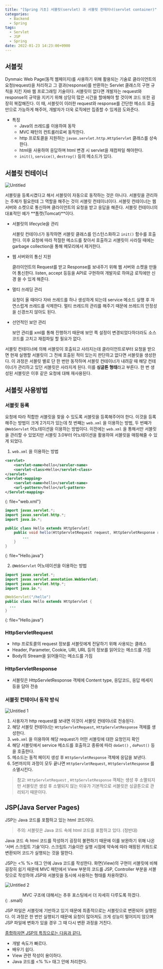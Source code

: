 ```yaml
---
title: "[Spring 기초] 서블릿(servlet) 과 서블릿 컨테이너(servlet container)"
categories:
  - Backend
  - Spring
tags:
  - Servlet
  - JSP
  - Spring
date: 2022-01-23 14:23:00+0900
---
```


## 서블릿

Dynmaic Web Page(동적 웹페이지)를 사용하기 위해 활용되는 기술로 클라이언트의 요청(request)을 처리하고 그 결과(response)를 반환하는 Servlet 클래스의 구현 규칙을 지킨 자바 웹 프로그래밍 기술이다. 서블릿이 없다면 개발자는 request와 response의 규약을 지키기 위해 상당히 많은 시간을 할애해야 할 것이며 코드 또한 굉장히 복잡해진다. 이 때, 서블릿이 이러한 request와 response를 간단한 메소드 호출만으로 가능하게 해주어, 개발자가 더욱 로직에만 집중할 수 있게끔 도와준다. 

- 특징
    - Java의 쓰레드를 이용하여 동작
    - MVC 패턴의 컨트롤러로써 동작한다.
    - http 프로토콜을 지원하는 `javax.servlet.http.HttpServlet` 클래스를 상속한다.
    - html을 사용하여 응답하며 html 변경 시 servlet을 재컴파일 해야한다.
    - `init()`, `service()`, `destroy()` 등의 메소드가 있다.

## 서블릿 컨테이너

![Untitled](https://user-images.githubusercontent.com/80937237/150666133-2400e716-046c-4767-ad5e-8f12864a09e8.png)

서블릿을 등록시켰다고 해서 서블릿이 자동으로 동작하는 것은 아니다. 서블릿을 관리하는 주체가 필요한데 그 역할을 해주는 것이 서블릿 컨테이너이다. 서블릿 컨테이너는 웹 서버와 소켓으로 통신하며 클라이언트의 요청을 받고 응답을 해준다. 서블릿 컨테이너의 대표적인 예가 **톰캣(Tomcat)**이다.

- 서블릿의 lifecycle을 관리
    
    서블릿 컨테이너가 동작하면 서블릿 클래스를 인스턴스화하고 `init()` 함수를 호출한다. 이후 요청에 따라 적절한 메소드를 찾아서 호출하고 서블릿이 사라질 때에는 garbage collection을 통해 메모리에서 제거한다.
    
- 웹 서버와의 통신 지원
    
    클라이언트의 Request를 받고 Response를 보내주기 위해 웹 서버와 소켓을 만들어 통신한다. listen, accept 등등을 API로 구현하여 개발자로 하여금 로직에만 신경 쓸 수 있게 해준다.
    
- 멀티 쓰레딩 관리
    
    요청이 올 때마다 자바 쓰레드를 하나 생성하게 되는데 service 메소드 실행 후 자연스럽게 쓰레드를 삭제한다. 멀티 쓰레드의 관리를 해주기 때문에 쓰레드의 안정성을 신경쓰지 않아도 된다.
    
- 선언적인 보안 관리
    
    보안 관리를 xml를 통해 진행하기 때문에 보안 쪽 설정이 변경되었다하더라도 소스코드를 고치고 재컴파일 할 필요가 없다.
    

서블릿 컨테이너에 의해 서블릿이 호출되고 사라지는데 클라이언트로부터 요청을 받으면 현재 실행할 서블릿이 그 전에 호출된 적이 있는지 판단하고 없다면 서블릿을 생성한다. 이 과정은 서블릿 별로 단 한 번만 동작하며 서블릿 컨테이너가 내려갈 때 해당 컨테이너가 관리하고 있던 서블릿은 사라지게 된다. 이를 **싱글톤 형태**라고 부른다. 한 번 생성된 서블릿은 이후 같은 요청에 대해 재사용된다.

## 서블릿 사용방법

### 서블릿 등록

요청에 따라 적합한 서블릿을 찾을 수 있도록 서블릿을 등록해주어야 한다. 이것을 등록해주는 방법이 크게 2가지가 있는데 첫 번째는 `web.xml` 을 이용하는 방법, 두 번째가 `@WebServlet` 어노테이션을 이용하는 방법이다. 이전에는 `web.xml` 을 통해서만 서블릿을 관리할 수 있었지만 서블릿 3.0부터 어노테이션을 활용하여 서블릿을 매핑해줄 수 있게 되었다.

1. `web.xml` 을 이용하는 방법

```xml
<servlet>
	<servlet-name>hello</servler-name>
    <servlet-class>Hello</servlet-class>
</servlet>
<Servlet-mapping>
	<servlet-name>hello</servlet-name>
    <url-pattern>/hello</url-pattern>
</Servlet-mapping>
```
{: file="web.xml"}

```java
import javax.servlet.*;
import javax.servlet.http.*;
import java.io.*;

public class Hello extends HttpServlet{
	public void hello(HttpServletRequest request, HttpServletResponse response) throws IOException, ServletException {
		...
	}
}
```
{: file="Hello.java"}

2. `@WebServlet` 어노테이션을 이용하는 방법

```java
import javax.servlet.*;
import javax.servlet.annotation.WebServlet;
import javax.servlet.http.*;
import java.io.*;

@WebServlet("/hello")
public class Hello extends HttpServlet {
  ...
}
```
{: file="Hello.java"}

### HttpServletRequest

- http 프로토콜의 request 정보를 서블릿에게 전달하기 위해 사용되는 클래스
- Header, Parameter, Cookie, URI, URL 등의 정보를 읽어오는 메소드를 가짐
- Body의 Stream을 읽어들이는 메소드를 가짐

### HttpServletResponse

- 서블릿은 HttpServletResponse 객체에 Content type, 응답코드, 응답 메세지 등을 담아 전송

### 서블릿 컨테이너 동작 방식

![Untitled 1](https://user-images.githubusercontent.com/80937237/150666128-10856c5c-c1d5-4c6e-ac10-02a23e8a0662.png)

1. 사용자가 http request를 보내면 이것이 서블릿 컨테이너로 전송된다. 
2. 해당 서블릿 컨테이너는 `HttpServletRequest`, `HttpServletResponse` 객체를 생성한다.
3. `web.xml` 을 이용하여 해당 request가 어떤 서블릿에 대한 요청인지 확인
4. 해당 서블릿에서 service 메소드를 호출하고 종류에 따라 `doGet()` , `doPost()` 등을 호출한다.
5. 메소드는 동적 페이지 생성 후 `HttpServletResponse` 객체에 응답을 보낸다.
6. 5번까지의 과정이 모두 끝나면 `HttpServletRequest`, `HttpServletResponse` 를 소멸시킨다.

> 참고: `HttpServletRequest` , `HttpServletResponse` 객체는 생성 후 소멸되지만 서블릿은 생성 후 소멸되지 않는 이유가 기본적으로 서블릿은 싱글톤으로 관리되기 때문이다.
> 

## JSP(Java Server Pages)

JSP는 Java 코드를 포함하고 있는 html 코드이다. 

> 주의: 서블릿은 Java 코드 속에 html 코드를 포함하고 있다. (정반대)
> 

Java 코드 속 html 코드를 작성하기 굉장히 불편하기 때문에 이를 보완하기 위해 나온 ‘서버 스크립트 기술’이다. 스크립트 기술이란 실행 시점에 약속에 따라 매핑된 키워드로 변환되어 코드가 실행되는 것을 말한다.  

JSP는 <% %> 태그 안에 Java 코드를 작성한다. 화면(View)의 구현이 서블릿에 비해 굉장히 쉽기 때문에 MVC 패턴에서 View 부분의 코드를 JSP, Controller 부분을 서블릿으로 작성하여 JSP와 서블릿을 동시에 사용하는 형태를 차용하였다.

![Untitled 2](https://user-images.githubusercontent.com/80937237/150666350-2d78d44c-35c0-46aa-b6a5-5e16375400cb.png)


<div align="center">MVC 구조에 대해서는 추후 포스팅에서 더 자세히 다루도록 하겠다.</div>
{: .small}
<br />

JSP 파일은 서블릿에 기반하고 있기 때문에 최종적으로는 서블릿으로 변환되어 실행된다. 이 과정은 한 번만 실행되기 때문에 요청이 많아져도 크게 성능이 떨어지지 않으며 JSP 파일에 변화가 있을 경우 그 때 다시 변환 과정을 거친다.

<u>종합하자면 JSP의 특징으로는 다음과 같다.</u>

- 개발 속도가 빠르다.
- 배우기 쉽다.
- View 관련 작성이 용이하다.
- Java 코드를 <% %> 태그 안에 처리한다.
